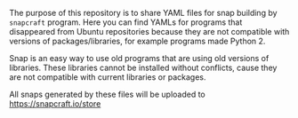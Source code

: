 The purpose of this repository is to share YAML files for snap building by `snapcraft` program. Here you can find YAMLs for programs that disappeared from Ubuntu repositories because they are not compatible with versions of packages/libraries, for example programs made Python 2. 

Snap is an easy way to use old programs that are using old versions of libraries. These libraries cannot be installed without conflicts, cause they are not compatible with current libraries or packages.

All snaps generated by these files will be uploaded to https://snapcraft.io/store